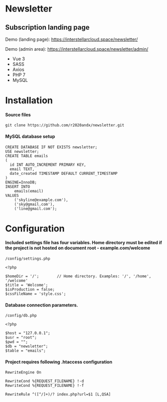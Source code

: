 # Newsletter
## Subscription landing page

Demo (landing page):
https://interstellarcloud.space/newsletter/

Demo (admin area):
https://interstellarcloud.space/newsletter/admin/

- Vue 3
- SASS
- Axios
- PHP 7
- MySQL

# Installation
#### Source files
```
git clone https://github.com/r2020andx/newsletter.git
```

#### MySQL database setup
```
CREATE DATABASE IF NOT EXISTS newsletter;
USE newsletter;
CREATE TABLE emails
(
  id INT AUTO_INCREMENT PRIMARY KEY,
  email TEXT,
  date_created TIMESTAMP DEFAULT CURRENT_TIMESTAMP
) 
ENGINE=InnoDB;
INSERT INTO 
	emails(email)
VALUES
	('skyline@example.com'),
	('sky@gmail.com'),
	('line@gmail.com');
```

# Configuration

#### Included settings file has four variables. Home directory must be edited if the project is not hosted on document root - example.com/welcome

`/config/settings.php`
 
```
<?php

$homeDir = '/';        // Home directory. Examples: '/', '/home', '/welcome'
$title = 'Welcome';
$isProduction = false;
$cssFileName = 'style.css';
```
#### Database connection parameters. 

`/config/db.php`

```
<?php

$host = "127.0.0.1";
$usr = "root";
$pwd = "";
$db = "newsletter";
$table = "emails";
```

#### Project requires following .htaccess configuration
```
RewriteEngine On

RewriteCond %{REQUEST_FILENAME} !-d
RewriteCond %{REQUEST_FILENAME} !-f

RewriteRule ^([^/]+)/? index.php?url=$1 [L,QSA]
```
